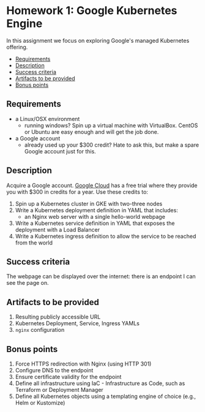 # Homework 1: Google Kubernetes Engine

In this assignment we focus on exploring Google's managed Kubernetes offering.

<!-- toc -->

- [Requirements](#requirements)
- [Description](#description)
- [Success criteria](#success-criteria)
- [Artifacts to be provided](#artifacts-to-be-provided)
- [Bonus points](#bonus-points)

<!-- tocstop -->

## Requirements

- a Linux/OSX environment
    - running windows? Spin up a virtual machine with VirtualBox. CentOS or Ubuntu are easy enough and will get the job done.
- a Google account
    - already used up your $300 credit? Hate to ask this, but make a spare Google account just for this.

## Description

Acquire a Google account. [Google Cloud](cloud.google.com) has a free trial where they provide you with $300 in credits for a year. Use these credits to:

1. Spin up a Kubernetes cluster in GKE with two-three nodes
1. Write a Kubernetes deployment definition in YAML that includes:
    - an Nginx web server with a single hello-world webpage
1. Write a Kubernetes service definition in YAML that exposes the deployment with a Load Balancer
1. Write a Kubernetes ingress definition to allow the service to be reached from the world

## Success criteria

The webpage can be displayed over the internet: there is an endpoint I can see the page on.

## Artifacts to be provided

1. Resulting publicly accessible URL
1. Kubernetes Deployment, Service, Ingress YAMLs
1. `nginx` configuration

## Bonus points

1. Force HTTPS redirection with Nginx (using HTTP 301)
1. Configure DNS to the endpoint
1. Ensure certificate validity for the endpoint
1. Define all infrastructure using IaC - Infrastructure as Code, such as Terraform or Deployment Manager
1. Define all Kubernetes objects using a templating engine of choice (e.g., Helm or Kustomize)
